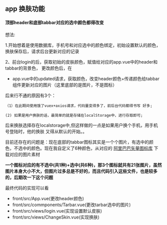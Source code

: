 ## app 换肤功能

#### 顶部header和底部tabbar对应的选中颜色都得改变

想法: 

1.开始想着是使用数据库，手机号和对应选中的颜色绑定，初始设置默认的颜色，
换肤保存后，请求后台更新对应的记录

2、前台login的后，获取初始的皮肤颜色，赋值给对应的app.vue中的header和
tabbar的背景色， 更改颜色后，在
 
  * app.vue中的updated请求，获取颜色，改变header颜色+传递颜色给tabbar
组件更新对应的图片（这里底部的是图片，不是图标）

后来行不通的原因有3个： 
  
  `（1）在此期间使用饿了vuex+axios请求，代码量变得多了，前后台代码都得书写
  好多;`
   
   `(2) 如果是用户换肤的话，最简单的就是存储在localStorage中，进行存取即可;`

后来换肤选择存在localstorage中,但这样做的一点是如果用户换个手机，用手机号登陆时，他的换肤
又得从默认的开始。。

目前还存在的问题是：现在底部的tabbar图标其实是一个个图片，有选中的颜色，不选中的颜色。现在我自定义了6种颜色，从对应的 [阿里巴巴矢量图标库](https://www.iconfont.cn/search/index?searchType=icon&q=%E6%89%AB%E6%8F%8F) 下载对应的图片素材

 **一个图标对应的有不选中(共1种)+选中(共6种)，那3个图标就共有21张图片，虽然图片本身大小不大，但图片过多总是不好的，而且代码引入这些文件，也是较多的，后期改一下这个问题**


最终代码的实现可以看 
  
  - front/src/App.vue(更改header颜色)
  - front/src/commponents/Tarbar.vue(更改tarbar选中的图片)
  - front/src/views/login.vue(实现设置默认皮肤)
  - front/src/views/ChangeSkin.vue(实现换肤)



